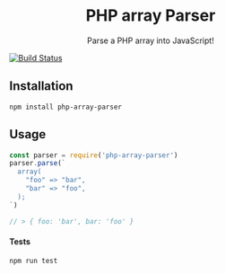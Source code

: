 <h1 align="center">PHP array Parser</h1>
<p align="center">Parse a PHP array into JavaScript!</p>

[![Build Status](https://travis-ci.org/rmariuzzo/php-array-parser.svg?branch=master)](https://travis-ci.org/rmariuzzo/php-array-parser)

## Installation

```shell
npm install php-array-parser
```

## Usage

```js
const parser = require('php-array-parser')
parser.parse(`
  array(
    "foo" => "bar",
    "bar" => "foo",
  );
`)

// > { foo: 'bar', bar: 'foo' }
```

#### Tests

```shell
npm run test
```
